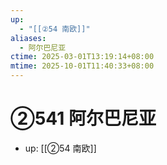 ```yaml
---
up:
  - "[[②54 南欧]]"
aliases:
  - 阿尔巴尼亚
ctime: 2025-03-01T13:19:14+08:00
mtime: 2025-10-01T11:40:33+08:00
---
```


# ②541 阿尔巴尼亚

- up: [[②54 南欧]]
